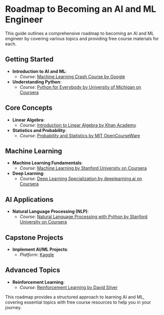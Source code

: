 # Roadmap to Becoming an AI and ML Engineer

This guide outlines a comprehensive roadmap to becoming an AI and ML engineer by covering various topics and providing free course materials for each.

## Getting Started
- **Introduction to AI and ML**: 
  - *Course*: [Machine Learning Crash Course by Google](https://developers.google.com/machine-learning/crash-course/)
- **Understanding Python**:
  - *Course*: [Python for Everybody by University of Michigan on Coursera](https://www.coursera.org/specializations/python)

## Core Concepts
- **Linear Algebra**:
  - *Course*: [Introduction to Linear Algebra by Khan Academy](https://www.khanacademy.org/math/linear-algebra)
- **Statistics and Probability**:
  - *Course*: [Probability and Statistics by MIT OpenCourseWare](https://ocw.mit.edu/courses/mathematics/18-05-introduction-to-probability-and-statistics-spring-2014/)
  
## Machine Learning
- **Machine Learning Fundamentals**:
  - *Course*: [Machine Learning by Stanford University on Coursera](https://www.coursera.org/learn/machine-learning)
- **Deep Learning**:
  - *Course*: [Deep Learning Specialization by deeplearning.ai on Coursera](https://www.coursera.org/specializations/deep-learning)

## AI Applications
- **Natural Language Processing (NLP)**:
  - *Course*: [Natural Language Processing with Python by Stanford University on Coursera](https://www.coursera.org/learn/natural-language-processing)

## Capstone Projects
- **Implement AI/ML Projects**:
  - *Platform*: [Kaggle](https://www.kaggle.com/)

## Advanced Topics
- **Reinforcement Learning**:
  - *Course*: [Reinforcement Learning by David Silver](https://www.davidsilver.uk/teaching/)

This roadmap provides a structured approach to learning AI and ML, covering essential topics with free course resources to help you in your journey.
